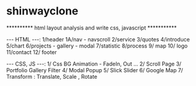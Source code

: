 # shinwayclone

********** html layout analysis and write css, javascript ***********

 --- HTML ---:
1/header
1A/nav - navscroll
2/service
3/quotes
4/introduce
5/chart
6/projects - gallery - modal
7/statistic
8/process
9/ map
10/ logo
11/contact
12/ footer

 --- CSS, JS ---:
1/ Css BG Animation - FadeIn, Out ...
2/ Scroll Page
3/ Portfolio Gallery Filter
4/ Modal Popup
5/ Slick Slider
6/ Google Map
7/ Transform : Translate, Scale , Rotate